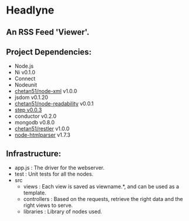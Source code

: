 # Headlyne

## An RSS Feed 'Viewer'.

## Project Dependencies:
*	Node.js
*	Ni v0.1.0
*	Connect
*	Nodeunit
*	[chetan51/node-xml](https://github.com/chetan51/node-xml) v1.0.0
*	jsdom v0.1.20
*	[chetan51/node-readability](https://github.com/chetan51/node-readability) v0.0.1
*	[step v0.0.3](https://github.com/creationix/step)
*	conductor v0.2.0
*	mongodb v0.8.0
*	[chetan51/restler](https://github.com/chetan51/restler) v1.0.0
*	[node-htmlparser](https://github.com/tautologistics/node-htmlparser) v1.7.3

## Infrastructure:
*	app.js                : The driver for the webserver.
*	test                  : Unit tests for all the nodes.
*	src
	*	views         : Each view is saved as viewname.\*, and can be used as a template.
	*	controllers   : Based on the requests, retrieve the right data and the right views to serve.
	*	libraries     : Library of nodes used.
